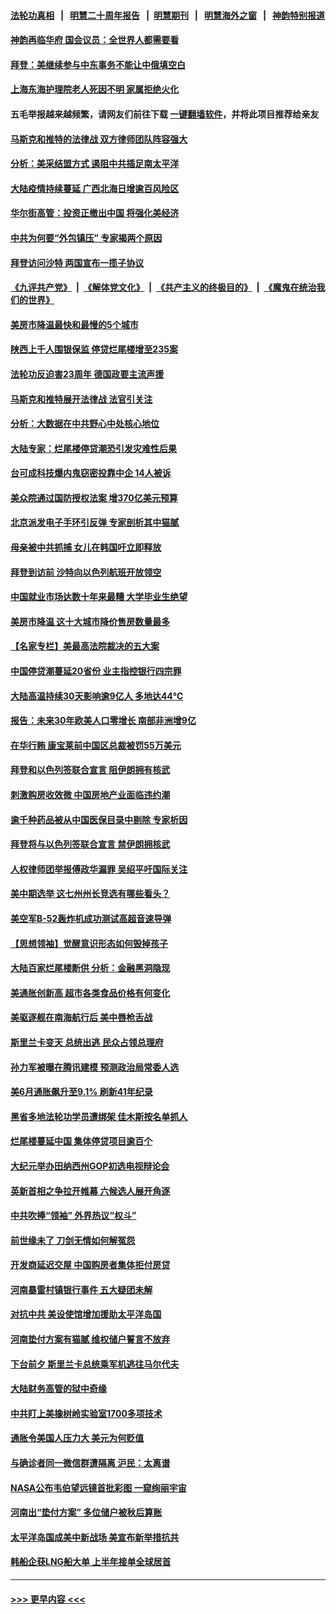 #### [法轮功真相](https://github.com/gfw-breaker/truth/blob/master/README.md?t=0) &nbsp;&nbsp;|&nbsp;&nbsp; [明慧二十周年报告](https://github.com/gfw-breaker/mh-reports/blob/master/README.md?t=0) &nbsp;&nbsp;|&nbsp;&nbsp;[明慧期刊](https://github.com/gfw-breaker/mh-qikan) &nbsp;&nbsp;|&nbsp;&nbsp; [明慧海外之窗](https://github.com/gfw-breaker/mh-news/blob/master/README.md?t=0) &nbsp;&nbsp;|&nbsp;&nbsp; [神韵特别报道](https://github.com/gfw-breaker/mh-news/blob/master/shenyun.md?t=0)
#### [神韵再临华府 国会议员：全世界人都需要看](../pages/nf4514/n13782239.md?t=07170001) 
#### [拜登：美继续参与中东事务不能让中俄填空白](../pages/nf4514/n13782254.md?t=07170001) 
#### [上海东海护理院老人死因不明 家属拒绝火化](../pages/nf4514/n13782090.md?t=07170001) 
#### 五毛举报越来越频繁，请网友们前往下载 [一键翻墙软件](https://github.com/gfw-breaker/ssr-accounts)，并将此项目推荐给亲友
#### [马斯克和推特的法律战 双方律师团队阵容强大](../pages/nf4514/n13781799.md?t=07170001) 
#### [分析：美采结盟方式 遏阻中共插足南太平洋](../pages/nf4514/n13782119.md?t=07170001) 
#### [大陆疫情持续蔓延 广西北海日增逾百风险区](../pages/nf4514/n13782153.md?t=07170001) 
#### [华尔街高管：投资正撤出中国 将强化美经济](../pages/nf4514/n13782023.md?t=07170001) 
#### [中共为何要“外包镇压” 专家揭两个原因](../pages/nf4514/n13781906.md?t=07170001) 
#### [拜登访问沙特 两国宣布一揽子协议](../pages/nf4514/n13781868.md?t=07170001) 
#### [《九评共产党》](https://github.com/begood0513/9ping.md/blob/master/README.md) &nbsp;|&nbsp; [《解体党文化》](../../../../jtdwh.md/blob/master/README.md)  &nbsp;|&nbsp; [《共产主义的终极目的》](../../../../gczydzjmd.md/blob/master/README.md) &nbsp;|&nbsp; [《魔鬼在统治我们的世界》](../../../../mgztzwmdsj.md/blob/master/README.md) 
#### [美房市降温最快和最慢的5个城市](../pages/nf4514/n13781887.md?t=07170001) 
#### [陕西上千人围银保监 停贷烂尾楼增至235案](../pages/nf4514/n13781579.md?t=07170001) 
#### [法轮功反迫害23周年 德国政要主流声援](../pages/nf4514/n13781814.md?t=07170001) 
#### [马斯克和推特展开法律战 法官引关注](../pages/nf4514/n13781693.md?t=07170001) 
#### [分析：大数据在中共野心中处核心地位](../pages/nf4514/n13781736.md?t=07170001) 
#### [大陆专家：烂尾楼停贷潮恐引发灾难性后果](../pages/nf4514/n13781577.md?t=07170001) 
#### [台可成科技爆内鬼窃密投靠中企 14人被诉](../pages/nf4514/n13781539.md?t=07170001) 
#### [美众院通过国防授权法案 增370亿美元预算](../pages/nf4514/n13781100.md?t=07170001) 
#### [北京派发电子手环引反弹 专家剖析其中猫腻](../pages/nf4514/n13781469.md?t=07170001) 
#### [母亲被中共抓捕 女儿在韩国吁立即释放](../pages/nf4514/n13781383.md?t=07170001) 
#### [拜登到访前 沙特向以色列航班开放领空](../pages/nf4514/n13781440.md?t=07170001) 
#### [中国就业市场达数十年来最糟 大学毕业生绝望](../pages/nf4514/n13781191.md?t=07170001) 
#### [美房市降温 这十大城市降价售房数量最多](../pages/nf4514/n13781071.md?t=07170001) 
#### [【名家专栏】美最高法院裁决的五大案](../pages/nf4514/n13780073.md?t=07170001) 
#### [中国停贷潮蔓延20省份 业主指控银行四宗罪](../pages/nf4514/n13781035.md?t=07170001) 
#### [大陆高温持续30天影响逾9亿人 多地达44℃](../pages/nf4514/n13780960.md?t=07170001) 
#### [报告：未来30年欧美人口零增长 南部非洲增9亿](../pages/nf4514/n13780975.md?t=07170001) 
#### [在华行贿 康宝莱前中国区总裁被罚55万美元](../pages/nf4514/n13780527.md?t=07170001) 
#### [拜登和以色列签联合宣言 阻伊朗拥有核武](../pages/nf4514/n13780902.md?t=07170001) 
#### [刺激购房收效微 中国房地产业面临违约潮](../pages/nf4514/n13780899.md?t=07170001) 
#### [逾千种药品被从中国医保目录中剔除 专家析因](../pages/nf4514/n13780602.md?t=07170001) 
#### [拜登将与以色列签联合宣言 禁伊朗拥核武](../pages/nf4514/n13780664.md?t=07170001) 
#### [人权律师团举报傅政华漏罪 吴绍平吁国际关注](../pages/nf4514/n13780561.md?t=07170001) 
#### [美中期选举 这七州州长竞选有哪些看头？](../pages/nf4514/n13780299.md?t=07170001) 
#### [美空军B-52轰炸机成功测试高超音速导弹](../pages/nf4514/n13780324.md?t=07170001) 
#### [【思想领袖】觉醒意识形态如何毁掉孩子](../pages/nf4514/n13766746.md?t=07170001) 
#### [大陆百家烂尾楼断供 分析：金融黑洞隐现](../pages/nf4514/n13780360.md?t=07170001) 
#### [美通胀创新高 超市各类食品价格有何变化](../pages/nf4514/n13780310.md?t=07170001) 
#### [美驱逐舰在南海航行后 美中唇枪舌战](../pages/nf4514/n13780060.md?t=07170001) 
#### [斯里兰卡变天 总统出逃 民众占领总理府](../pages/nf4514/n13780176.md?t=07170001) 
#### [孙力军被曝在腾讯建模 预测政治局常委人选](../pages/nf4514/n13779437.md?t=07170001) 
#### [美6月通胀飙升至9.1% 刷新41年纪录](../pages/nf4514/n13780070.md?t=07170001) 
#### [黑省多地法轮功学员遭绑架 佳木斯按名单抓人](../pages/nf4514/n13779958.md?t=07170001) 
#### [烂尾楼蔓延中国 集体停贷项目逾百个](../pages/nf4514/n13780043.md?t=07170001) 
#### [大纪元举办田纳西州GOP初选电视辩论会](../pages/nf4514/n13779464.md?t=07170001) 
#### [英新首相之争拉开帷幕 六候选人展开角逐](../pages/nf4514/n13779936.md?t=07170001) 
#### [中共吹捧“领袖” 外界热议“权斗”](../pages/nf4514/n13779870.md?t=07170001) 
#### [前世缘未了 刀剑无情如何解冤怨](../pages/nf4514/n13771608.md?t=07170001) 
#### [开发商延迟交屋 中国购房者集体拒付房贷](../pages/nf4514/n13779800.md?t=07170001) 
#### [河南暴雷村镇银行事件 五大疑团未解](../pages/nf4514/n13779809.md?t=07170001) 
#### [对抗中共 美设使馆增加援助太平洋岛国](../pages/nf4514/n13779696.md?t=07170001) 
#### [河南垫付方案有猫腻 维权储户誓言不放弃](../pages/nf4514/n13779693.md?t=07170001) 
#### [下台前夕 斯里兰卡总统乘军机逃往马尔代夫](../pages/nf4514/n13779600.md?t=07170001) 
#### [大陆财务高管的狱中奇缘](../pages/nf4514/n13779497.md?t=07170001) 
#### [中共盯上美橡树岭实验室1700多项技术](../pages/nf4514/n13779432.md?t=07170001) 
#### [通胀令美国人压力大 美元为何贬值](../pages/nf4514/n13778909.md?t=07170001) 
#### [与确诊者同一微信群遭隔离 沪民：太离谱](../pages/nf4514/n13778966.md?t=07170001) 
#### [NASA公布韦伯望远镜首批彩图 一窥绚丽宇宙](../pages/nf4514/n13779373.md?t=07170001) 
#### [河南出“垫付方案” 多位储户被秋后算账](../pages/nf4514/n13779371.md?t=07170001) 
#### [太平洋岛国成美中新战场 美宣布新举措抗共](../pages/nf4514/n13779327.md?t=07170001) 
#### [韩船企获LNG船大单 上半年接单全球居首](../pages/nf4514/n13779328.md?t=07170001) 

----
#### [ >>> 更早内容 <<< ](../indexes/nf4514-earlier.md)
